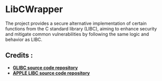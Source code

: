 # LibCWrapper
The project provides a secure alternative implementation of certain functions from the C standard library (LIBC), aiming to enhance security and mitigate common vulnerabilities by following the same logic and behavior as LIBC.

## Credits :
- [**GLIBC source code repository**](https://codebrowser.dev/glibc/glibc/)
- [**APPLE LIBC source code repository**](https://opensource.apple.com/source/Libc/)
